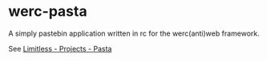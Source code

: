 werc-pasta
==========

A simply pastebin application written in rc for the werc(anti)web framework.

See [Limitless - Projects - Pasta](http://limitless.limitedideas.org/Projects/pasta)
